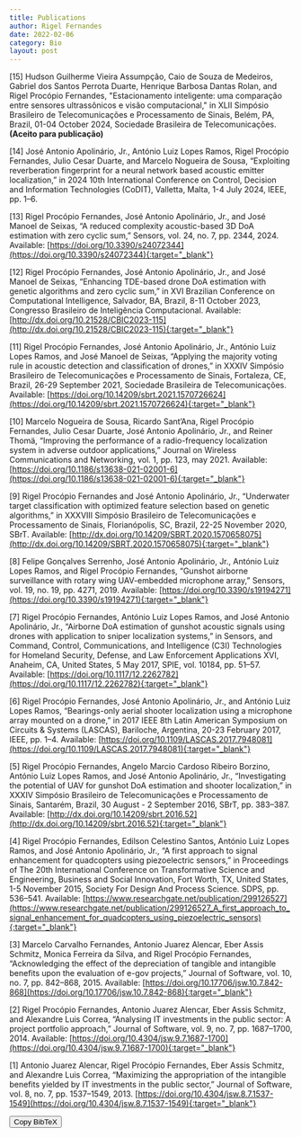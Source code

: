 ```yaml
---
title: Publications
author: Rigel Fernandes
date: 2022-02-06
category: Bio
layout: post
---
```


[15] Hudson Guilherme Vieira Assumpção, Caio de Souza de Medeiros, Gabriel dos Santos Perrota Duarte, Henrique Barbosa Dantas Rolan, and Rigel Procópio Fernandes, "Estacionamento inteligente: uma comparação
entre sensores ultrassônicos e visão computacional," in XLII Simpósio Brasileiro de Telecomunicações e Processamento de Sinais, Belém, PA, Brazil, 01-04 October 2024, Sociedade Brasileira de Telecomunicações. **(Aceito para publicação)**

[14] José Antonio Apolinário, Jr., António Luiz Lopes Ramos, Rigel Procópio Fernandes, Julio Cesar Duarte, and Marcelo Nogueira de Sousa, “Exploiting reverberation fingerprint for a neural network based acoustic emitter localization,” in 2024 10th International Conference on Control, Decision and Information Technologies (CoDIT), Valletta, Malta, 1-4 July 2024, IEEE, pp. 1–6.

[13] Rigel Procópio Fernandes, José Antonio Apolinário, Jr., and José Manoel de Seixas, “A reduced complexity acoustic-based 3D DoA estimation with zero cyclic sum,” Sensors, vol. 24, no. 7, pp. 2344, 2024. Available: [https://doi.org/10.3390/s24072344](https://doi.org/10.3390/s24072344){:target="_blank"}

[12] Rigel Procópio Fernandes, José Antonio Apolinário, Jr., and José Manoel de Seixas, “Enhancing TDE-based drone DoA estimation with genetic algorithms and zero cyclic sum,” in XVI Brazilian Conference on Computational Intelligence, Salvador, BA, Brazil, 8-11 October 2023, Congresso Brasileiro de Inteligência Computacional. Available: [http://dx.doi.org/10.21528/CBIC2023-115](http://dx.doi.org/10.21528/CBIC2023-115){:target="_blank"}

[11] Rigel Procópio Fernandes, José Antonio Apolinário, Jr., António Luiz Lopes Ramos, and José Manoel de Seixas, “Applying the majority voting rule in acoustic detection and classification of drones,” in XXXIV Simpósio Brasileiro de Telecomunicações e Processamento de Sinais, Fortaleza, CE, Brazil, 26-29 September 2021, Sociedade Brasileira de Telecomunicações. Available: [https://doi.org/10.14209/sbrt.2021.1570726624](https://doi.org/10.14209/sbrt.2021.1570726624){:target="_blank"}

[10] Marcelo Nogueira de Sousa, Ricardo Sant’Ana, Rigel Procópio Fernandes, Julio Cesar Duarte, José Antonio Apolinário, Jr., and Reiner Thomä, “Improving the performance of a radio-frequency localization system in adverse outdoor applications,” Journal on Wireless Communications and Networking, vol. 1, pp. 123, may 2021. Available: [https://doi.org/10.1186/s13638-021-02001-6](https://doi.org/10.1186/s13638-021-02001-6){:target="_blank"}

[9] Rigel Procópio Fernandes and José Antonio Apolinário, Jr., “Underwater target classification with optimized feature selection based on genetic algorithms,” in XXXVIII Simpósio Brasileiro de Telecomunicações e Processamento de Sinais, Florianópolis, SC, Brazil, 22-25 November 2020, SBrT. Available: [http://dx.doi.org/10.14209/SBRT.2020.1570658075](http://dx.doi.org/10.14209/SBRT.2020.1570658075){:target="_blank"}

[8] Felipe Gonçalves Serrenho, José Antonio Apolinário, Jr., António Luiz Lopes Ramos, and Rigel Procópio Fernandes, “Gunshot airborne surveillance with rotary wing UAV-embedded microphone array,” Sensors, vol. 19, no. 19, pp. 4271, 2019. Available: [https://doi.org/10.3390/s19194271](https://doi.org/10.3390/s19194271){:target="_blank"}

[7] Rigel Procópio Fernandes, António Luiz Lopes Ramos, and José Antonio Apolinário, Jr., “Airborne DoA estimation of gunshot acoustic signals using drones with application to sniper localization systems,” in Sensors, and Command, Control, Communications, and Intelligence (C3I) Technologies for Homeland Security, Defense, and Law Enforcement Applications XVI, Anaheim, CA, United States, 5 May 2017, SPIE, vol. 10184, pp. 51–57. Available: [https://doi.org/10.1117/12.2262782](https://doi.org/10.1117/12.2262782){:target="_blank"}

[6] Rigel Procópio Fernandes, José Antonio Apolinário, Jr., and António Luiz Lopes Ramos, “Bearings-only aerial shooter localization using a microphone array mounted on a drone,” in 2017 IEEE 8th Latin American Symposium on Circuits & Systems (LASCAS), Bariloche, Argentina, 20-23 February 2017, IEEE, pp. 1–4. Available: [https://doi.org/10.1109/LASCAS.2017.7948081](https://doi.org/10.1109/LASCAS.2017.7948081){:target="_blank"}

[5] Rigel Procópio Fernandes, Angelo Marcio Cardoso Ribeiro Borzino, António Luiz Lopes Ramos, and José Antonio Apolinário, Jr., “Investigating the potential of UAV for gunshot DoA estimation and shooter localization,” in XXXIV Simpósio Brasileiro de Telecomunicações e Processamento de Sinais, Santarém, Brazil, 30 August - 2 September 2016, SBrT, pp. 383–387. Available: [http://dx.doi.org/10.14209/sbrt.2016.52](http://dx.doi.org/10.14209/sbrt.2016.52){:target="_blank"}

[4] Rigel Procópio Fernandes, Edilson Celestino Santos, António Luiz Lopes Ramos, and José Antonio Apolinário, Jr., “A first approach to signal enhancement for quadcopters using piezoelectric sensors,” in Proceedings of The 20th International Conference on Transformative Science and Engineering, Business and Social Innovation, Fort Worth, TX, United States, 1-5 November 2015, Society For Design And Process Science. SDPS, pp. 536–541. Available: [https://www.researchgate.net/publication/299126527](https://www.researchgate.net/publication/299126527_A_first_approach_to_signal_enhancement_for_quadcopters_using_piezoelectric_sensors){:target="_blank"}

[3] Marcelo Carvalho Fernandes, Antonio Juarez Alencar, Eber Assis Schmitz, Monica Ferreira da Silva, and Rigel Procópio Fernandes, “Acknowledging the effect of the depreciation of tangible and intangible benefits upon the evaluation of e-gov projects,” Journal of Software, vol. 10, no. 7, pp. 842–868, 2015. Available: [https://doi.org/10.17706/jsw.10.7.842-868](https://doi.org/10.17706/jsw.10.7.842-868){:target="_blank"}

[2] Rigel Procópio Fernandes, Antonio Juarez Alencar, Eber Assis Schmitz, and Alexandre Luis Correa, “Analysing IT investments in the public sector: A project portfolio approach,” Journal of Software, vol. 9, no. 7, pp. 1687–1700, 2014. Available: [https://doi.org/10.4304/jsw.9.7.1687-1700](https://doi.org/10.4304/jsw.9.7.1687-1700){:target="_blank"}

[1] Antonio Juarez Alencar, Rigel Procópio Fernandes, Eber Assis Schmitz, and Alexandre Luis Correa, “Maximizing the appropriation of the intangible benefits yielded by IT investments in the public sector,” Journal of Software, vol. 8, no. 7, pp. 1537–1549, 2013. [https://doi.org/10.4304/jsw.8.7.1537-1549](https://doi.org/10.4304/jsw.8.7.1537-1549){:target="_blank"}

<button onclick="copyToClipboard()">Copy BibTeX</button>

<script>
function copyToClipboard() {
  const bibtex = `@inproceedings{CBIC2023-115,
author = {Rigel P. Fernandes, Jose A. Apolin\'ario Jr and Jose M. de Seixas},
title = {Enhancing TDE-based Drone DoA Estimation with Genetic Algorithms and Zero Cyclic Sum},
pages = {1-7},
booktitle = {Anais do XVI Congresso Brasileiro de Intelig\^encia Computacional ({CBIC}'2023)},
editor = {E. Simas and D. D. Ferreira and L. R. Oliveira},
publisher = {SBIC},
address = {Salvador, {BA}},
year = {2023},
doi = {10.21528/CBIC2023-115}`;
  
  navigator.clipboard.writeText(bibtex).then(function() {
    alert('BibTeX copied to clipboard!');
  }, function() {
    alert('Failed to copy text to clipboard.');
  });
}
</script>

